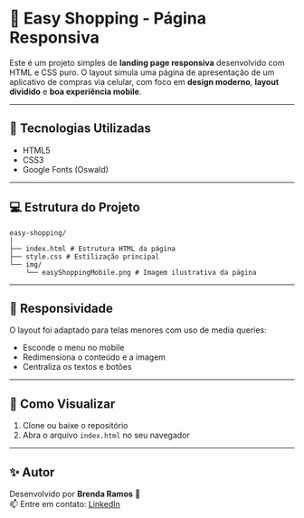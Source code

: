 # 🛒 Easy Shopping - Página Responsiva

Este é um projeto simples de **landing page responsiva** desenvolvido com HTML e CSS puro. O layout simula uma página de apresentação de um aplicativo de compras via celular, com foco em **design moderno**, **layout dividido** e **boa experiência mobile**.


---

## 🔧 Tecnologias Utilizadas

- HTML5
- CSS3
- Google Fonts (Oswald)

---

## 💻 Estrutura do Projeto
````
easy-shopping/
│
├── index.html # Estrutura HTML da página
├── style.css # Estilização principal
└── img/
    └── easyShoppingMobile.png # Imagem ilustrativa da página
````


---

## 📱 Responsividade

O layout foi adaptado para telas menores com uso de media queries:
- Esconde o menu no mobile
- Redimensiona o conteúdo e a imagem
- Centraliza os textos e botões

---

## 🚀 Como Visualizar

1. Clone ou baixe o repositório
2. Abra o arquivo `index.html` no seu navegador

---

## ✨ Autor

Desenvolvido por **Brenda Ramos** 💜  
📫 Entre em contato: [LinkedIn](https://www.linkedin.com/in/brendaramos116) 
